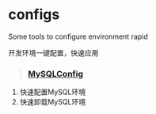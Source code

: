 # configs
Some tools to configure environment rapid

开发环境一键配置，快速应用
> ### [MySQLConfig](./mysql)
1. 快速配置MySQL环境
2. 快速卸载MySQL环境